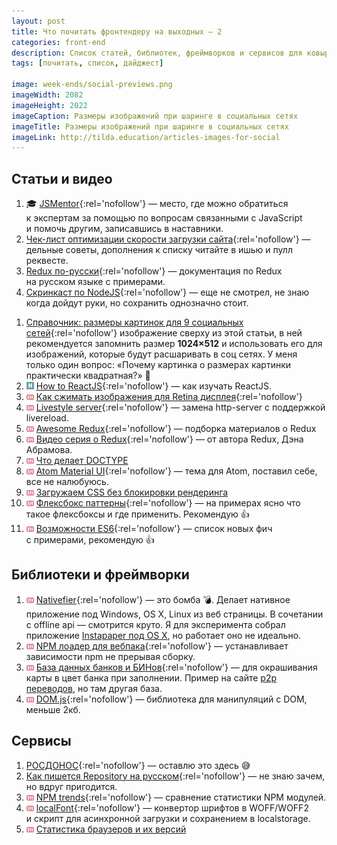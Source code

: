 ```yaml
---
layout: post
title: Что почитать фронтендеру на выходных — 2
categories: front-end
description: Список статей, библиотек, фреймворков и сервисов для ковыряния на выходных или в свободное время для фронтенд разработчика.
tags: [почитать, список, дайджест]

image: week-ends/social-previews.png
imageWidth: 2082
imageHeight: 2022
imageCaption: Размеры изображений при шаринге в социальных сетях
imageTitle: Размеры изображений при шаринге в социальных сетях
imageLink: http://tilda.education/articles-images-for-social
---
```


## Статьи и видео
1. 🎓 [JSMentor][25]{:rel='nofollow'} — место, где можно обратиться к экспертам за помощью по вопросам связанными с JavaScript и помочь другим, записавшись в наставники.
1. [Чек-лист оптимизации скорости загрузки сайта][1]{:rel='nofollow'} — дельные советы, дополнения к списку читайте в ишью и пулл реквесте.
1. [Redux по-русски][8]{:rel='nofollow'} — документация по Redux на русском языке с примерами.
1. [Скринкаст по NodeJS][22]{:rel='nofollow'} — еще не смотрел, не знаю когда дойдут руки, но сохранить однозначно стоит.

<!-- more -->

1. [Справочник: размеры картинок для 9 социальных сетей][27]{:rel='nofollow'} изображение сверху из этой статьи, в ней рекомендуется запомнить размер **1024×512** и использовать его для изображений, которые будут расшаривать в соц сетях. У меня только один вопрос: «Почему картинка о размерах картинки практически квадратная?» 🤔
1. ![](/img/habr.png) [How to ReactJS][11]{:rel='nofollow'} — как изучать ReactJS.
1. ![](/img/en.gif) [Как сжимать изображения для Retina дисплея][2]{:rel='nofollow'}
1. ![](/img/en.gif) [Livestyle server][6]{:rel='nofollow'} — замена http-server с поддержкой livereload.
1. ![](/img/en.gif) [Awesome Redux][9]{:rel='nofollow'} — подборка материалов о Redux
1. ![](/img/en.gif) [Видео серия о Redux][12]{:rel='nofollow'} — от автора Redux, Дэна Абрамова.
1. ![](/img/en.gif) [Что делает DOCTYPE][13]
1. ![](/img/en.gif) [Atom Material UI][17]{:rel='nofollow'} — тема для Atom, поставил себе, все не налюбуюсь.
1. ![](/img/en.gif) [Загружаем CSS без блокировки рендеринга][18]
1. ![](/img/en.gif) [Флексбокс паттерны][21]{:rel='nofollow'} — на примерах ясно что такое флексбоксы и где применить. Рекомендую 👍
1. ![](/img/en.gif) [Возможности ES6][28]{:rel='nofollow'} — список новых фич с примерами, рекомендую 👍


## Библиотеки и фреймворки
1. ![](/img/en.gif) [Nativefier][29]{:rel='nofollow'} — это бомба 💣. Делает нативное приложение под Windows, OS X, Linux из веб страницы. В сочетании с offline api — смотрится круто. Я для эксперимента собрал приложение [Instapaper под OS X](/demo/Instapaper.zip), но работает оно не идеально.
1. ![](/img/en.gif) [NPM лоадер для вебпака][23]{:rel='nofollow'} — устанавливает зависимости npm не прерывая сборку.
1. ![](/img/en.gif) [База данных банков и БИНов][4]{:rel='nofollow'} — для окрашивания карты в цвет банка при заполнении. Пример на сайте [p2p переводов](https://p2p.payler.com/), но там другая база.
1. ![](/img/en.gif) [DOM.js][15]{:rel='nofollow'} — библиотека для манипуляций с DOM, меньше 2кб.


## Сервисы
1. [РОСДОНОС][20]{:rel='nofollow'} — оставлю это здесь 😅
1. [Как пишется Repository на русском][3]{:rel='nofollow'} — не знаю зачем, но вдруг пригодится.
1. ![](/img/en.gif) [NPM trends][7]{:rel='nofollow'} — сравнение статистики NPM модулей.
1. ![](/img/en.gif) [localFont][26]{:rel='nofollow'} — конвертор шрифтов в WOFF/WOFF2 и скрипт для асинхронной загрузки и сохранением в localstorage.
1. ![](/img/en.gif) [Статистика браузеров и их версий][19]


[1]: https://github.com/ihorzenich/WebPerformanceChecklist
[2]: http://www.netvlies.nl/tips-updates/design-interactie/retina-revolution
[3]: http://howtospellrepositoryinrussian.ru/
[4]: https://github.com/Ramoona/banks-db
[6]: https://github.com/One-com/livestyle
[7]: http://www.npmtrends.com/redux-vs-react-vs-flux
[8]: https://github.com/rajdee/redux-in-russian
[9]: https://github.com/xgrommx/awesome-redux
[10]: https://github.com/premailer/premailer
[11]: http://habrahabr.ru/post/275227/
[12]: https://egghead.io/lessons/javascript-redux-the-single-immutable-state-tree
[13]: https://blog.whiteboard.is/answering-front-end-developer-interview-questions-what-does-a-doctype-do-21bc97c7e873
[15]: https://github.com/richardgorman/DOM.js
[17]: https://atom.io/packages/atom-material-ui
[18]: http://keithclark.co.uk/articles/loading-css-without-blocking-render/
[19]: http://caniuse.com/usage_table.php
[20]: http://xn--d1asbbbhie.xn--p1ai/
[21]: http://webkit-flex.atomeye.com/
[22]: https://vk.com/webtackles?w=wall-78554274_7135%2F737fef5f449d40545a
[23]: https://github.com/ericclemmons/npm-install-loader
[25]: https://github.com/roman01la/js-mentor
[26]: http://jaicab.com/localFont/
[27]: http://tilda.education/articles-images-for-social
[28]: http://es6-features.org/#Constants
[29]: https://github.com/jiahaog/nativefier


<style>
img[src="/img/en.gif"],
img[src="/img/habr.png"] {
	outline: none;
	vertical-align: middle;
}
</style>
